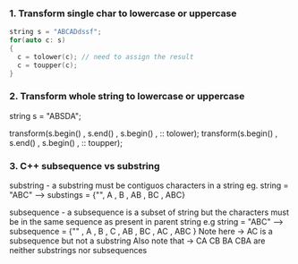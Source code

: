 ### 1. Transform single char to lowercase or uppercase

``` C++
string s = "ABCADdssf";
for(auto c: s)
{
  c = tolower(c); // need to assign the result 
  c = toupper(c);
}
```

### 2. Transform whole string to lowercase or uppercase
string s = "ABSDA";

transform(s.begin() , s.end() , s.begin() , :: tolower);
transform(s.begin() , s.end() , s.begin() , :: toupper);

### 3. C++ subsequence vs substring
substring - a substring must be contiguos characters in a string
eg. string = "ABC"
--> substings = {"", A , B , AB , BC , ABC}

subsequence - a subsequence is a subset of string but the characters must be in the same sequence as present in parent string
e.g string = "ABC"
--> subsequence = {"" , A , B , C , AB , BC , AC , ABC }
Note here -> AC is a subsequence but not a substring
Also note that -> CA CB BA CBA are neither substrings nor subsequences
